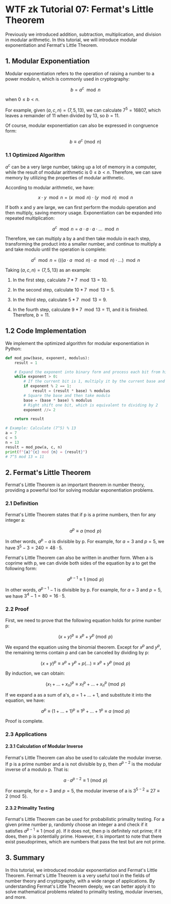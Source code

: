 # WTF zk Tutorial 07: Fermat's Little Theorem

Previously we introduced addition, subtraction, multiplication, and division in modular arithmetic. In this tutorial, we will introduce modular exponentiation and Fermat's Little Theorem.

## 1. Modular Exponentiation

Modular exponentiation refers to the operation of raising a number to a power modulo n, which is commonly used in cryptography:

$$
b = a^c \mod{n}
$$

when $0 \leq b < n$.

For example, given $(a, c, n) = (7, 5, 13)$, we can calculate $7^5=16807$, which leaves a remainder of 11 when divided by 13, so $b = 11$.

Of course, modular exponentiation can also be expressed in congruence form:

$$
b \equiv a^c \pmod{n}
$$

### 1.1 Optimized Algorithm

$a^c$ can be a very large number, taking up a lot of memory in a computer, while the result of modular arithmetic is $0 \leq b < n$. Therefore, we can save memory by utilizing the properties of modular arithmetic.

According to modular arithmetic, we have:

$$
x \cdot y \mod{n} = (x \mod{n}) \cdot (y \mod{n}) \mod{n}
$$

If both x and y are large, we can first perform the modulo operation and then multiply, saving memory usage. Exponentiation can be expanded into repeated multiplication:

$$
a^c \mod{n} = a \cdot a \cdot a \cdot ... \mod{n}
$$

Therefore, we can multiply a by a and then take modulo in each step, transforming the product into a smaller number, and continue to multiply a and take modulo until the operation is complete:

$$
a^c \mod{n} = (((a \cdot a \mod{n}) \cdot a \mod{n}) \cdot ... )\mod{n}
$$

Taking $(a, c, n) = (7, 5, 13)$ as an example:

1. In the first step, calculate $7 * 7 \mod{13} = 10$.

2. In the second step, calculate $10 * 7 \mod{13} = 5$.

3. In the third step, calculate $5 * 7 \mod{13} = 9$.

4. In the fourth step, calculate $9 * 7 \mod{13} = 11$, and it is finished. Therefore, $b = 11$.

## 1.2 Code Implementation

We implement the optimized algorithm for modular exponentiation in Python:

```python
def mod_pow(base, exponent, modulus):
    result = 1

    # Expand the exponent into binary form and process each bit from highest to lowest
    while exponent > 0:
        # If the current bit is 1, multiply it by the current base and then take modulo
        if exponent % 2 == 1:
            result = (result * base) % modulus
        # Square the base and then take modulo
        base = (base * base) % modulus
        # Right shift one bit, which is equivalent to dividing by 2
        exponent //= 2

    return result

# Example: Calculate (7^5) % 13
a = 7
c = 5
n = 13
result = mod_pow(a, c, n)
print(f"{a}^{c} mod {n} = {result}")
# 7^5 mod 13 = 11
```

## 2. Fermat's Little Theorem

Fermat's Little Theorem is an important theorem in number theory, providing a powerful tool for solving modular exponentiation problems.

### 2.1 Definition

Fermat's Little Theorem states that if p is a prime numbers, then for any integer a:

$$
a^{p} \equiv a \pmod{p}
$$

In other words, $a^p -a$ is divisible by p. For example, for $a = 3$ and $p = 5$, we have $3^5 - 3 = 240 = 48 \cdot 5$.

Fermat's Little Theorem can also be written in another form. When a is coprime with p, we can divide both sides of the equation by a to get the following form:

$$
a^{p-1} \equiv 1 \pmod{p}
$$

In other words, $a^{p-1} -1$ is divisible by p. For example, for $a = 3$ and $p = 5$, we have $3^4 -1 = 80 = 16 \cdot 5$.

### 2.2 Proof

First, we need to prove that the following equation holds for prime number p:

$$
(x+y)^p \equiv x^p +y^p \pmod{p}
$$

We expand the equation using the binomial theorem. Except for $x^p$ and $y^p$, the remaining terms contain p and can be canceled by dividing by p:

$$
(x+y)^p \equiv  x^p +y^p + p(...) \equiv x^p +y^p \pmod{p}
$$

By induction, we can obtain:

$$
(x_1 + ... + x_n)^p \equiv x_1^p + ... + x_n^p \pmod{p}
$$

If we expand a as a sum of a's, $a = 1+ ... +1$, and substitute it into the equation, we have:

$$
a^p \equiv (1 + ... + 1)^p \equiv 1^p + ... + 1^p \equiv a \pmod{p}
$$

Proof is complete.

### 2.3 Applications

#### 2.3.1 Calculation of Modular Inverse

Fermat's Little Theorem can also be used to calculate the modular inverse. If p is a prime number and a is not divisible by p, then $a^{p-2}$ is the modular inverse of a modulo p. That is:

$$
a \cdot a^{p-2} \equiv 1 \pmod{p}
$$

For example, for $a = 3$ and $p = 5$, the modular inverse of a is $3^{5-2} \equiv 27 \equiv 2 \pmod{5}$.

#### 2.3.2 Primality Testing

Fermat's Little Theorem can be used for probabilistic primality testing. For a given prime number p, randomly choose an integer a and check if it satisfies $a^{p-1} \equiv 1 \pmod{p}$. If it does not, then p is definitely not prime; if it does, then p is potentially prime. However, it is important to note that there exist pseudoprimes, which are numbers that pass the test but are not prime.

## 3. Summary

In this tutorial, we introduced modular exponentiation and Fermat's Little Theorem. Fermat's Little Theorem is a very useful tool in the fields of number theory and cryptography, with a wide range of applications. By understanding Fermat's Little Theorem deeply, we can better apply it to solve mathematical problems related to primality testing, modular inverses, and more.
